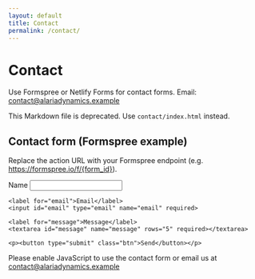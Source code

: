 ```yaml
---
layout: default
title: Contact
permalink: /contact/
---
```


# Contact

Use Formspree or Netlify Forms for contact forms. Email: contact@alariadynamics.example

This Markdown file is deprecated. Use `contact/index.html` instead.

## Contact form (Formspree example)

Replace the action URL with your Formspree endpoint (e.g. https://formspree.io/f/{form_id}).

<form method="POST" action="https://formspree.io/f/your-form-id">
	<label for="name">Name</label>
	<input id="name" type="text" name="name" required>

	<label for="email">Email</label>
	<input id="email" type="email" name="email" required>

	<label for="message">Message</label>
	<textarea id="message" name="message" rows="5" required></textarea>

	<p><button type="submit" class="btn">Send</button></p>
</form>

<noscript>Please enable JavaScript to use the contact form or email us at contact@alariadynamics.example</noscript>

